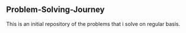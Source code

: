 ## Problem-Solving-Journey

This is an initial repository of the problems that i solve on regular basis.
